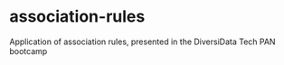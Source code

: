 # association-rules
Application of association rules, presented in the DiversiData Tech PAN bootcamp
